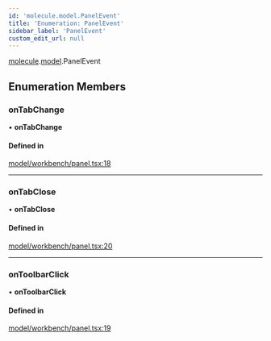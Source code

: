 ```yaml
---
id: 'molecule.model.PanelEvent'
title: 'Enumeration: PanelEvent'
sidebar_label: 'PanelEvent'
custom_edit_url: null
---
```


[molecule](../namespaces/molecule).[model](../namespaces/molecule.model).PanelEvent

## Enumeration Members

### onTabChange

• **onTabChange**

#### Defined in

[model/workbench/panel.tsx:18](https://github.com/DTStack/molecule/blob/927b7d39/src/model/workbench/panel.tsx#L18)

---

### onTabClose

• **onTabClose**

#### Defined in

[model/workbench/panel.tsx:20](https://github.com/DTStack/molecule/blob/927b7d39/src/model/workbench/panel.tsx#L20)

---

### onToolbarClick

• **onToolbarClick**

#### Defined in

[model/workbench/panel.tsx:19](https://github.com/DTStack/molecule/blob/927b7d39/src/model/workbench/panel.tsx#L19)
